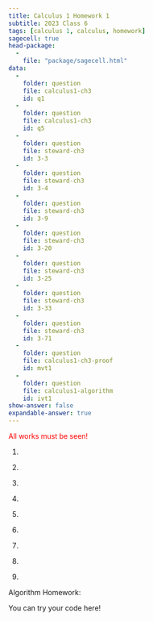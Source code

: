 ```yaml
---
title: Calculus 1 Homework 1
subtitle: 2023 Class 6
tags: [calculus 1, calculus, homework]
sagecell: true
head-package:
  -
    file: "package/sagecell.html"
data:
  -
    folder: question
    file: calculus1-ch3
    id: q1
  -
    folder: question
    file: calculus1-ch3
    id: q5
  - 
    folder: question
    file: steward-ch3
    id: 3-3
  -
    folder: question
    file: steward-ch3
    id: 3-4
  -
    folder: question
    file: steward-ch3
    id: 3-9
  -
    folder: question
    file: steward-ch3
    id: 3-20
  -
    folder: question
    file: steward-ch3
    id: 3-25
  -
    folder: question
    file: steward-ch3
    id: 3-33
  -
    folder: question
    file: steward-ch3
    id: 3-71
  -
    folder: question
    file: calculus1-ch3-proof
    id: mvt1
  -
    folder: question
    file: calculus1-algorithm
    id: ivt1
show-answer: false
expandable-answer: true
---
```

<span style="color:red;">All works must be seen!</span>

1. <div id='question-question-calculus1-ch3-q1'></div>

2. <div id='question-question-steward-ch3-3-3'></div>

3. <div id='question-question-steward-ch3-3-4'></div>

4. <div id='question-question-steward-ch3-3-20'></div>

5. <div id='question-question-steward-ch3-3-25'></div>

6. <div id='question-question-steward-ch3-3-33'></div>

7. <div id='question-question-steward-ch3-3-71'></div>

9. <div id='question-question-calculus1-ch3-q5'></div>

10. <div id='question-question-calculus1-ch3-proof-mvt1'></div>

Algorithm Homework:

<div id='question-question-calculus1-algorithm-ivt1'></div>

<div class='compute'>You can try your code here!</div>